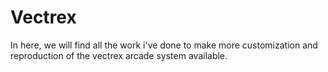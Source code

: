 # Vectrex
 In here, we will find all the work i've done to make more customization and reproduction of the vectrex arcade system available.
